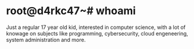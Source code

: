 # root@d4rkc47~# whoami
Just a regular 17 year old kid, interested in computer science, with a lot of knowage on subjects like programming, cybersecurity, cloud engeneering, system administration and more.
